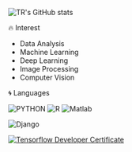 
![TR's GitHub stats](https://github-readme-stats.vercel.app/api?username=Taerimmm&show_icons=true)



:fire: Interest

- Data Analysis
- Machine Learning
- Deep Learning
- Image Processing
- Computer Vision

:cyclone: Languages

![PYTHON](https://img.shields.io/badge/PYTHON-%E2%98%85%E2%98%85%E2%98%85%E2%98%85%E2%98%86-0696D7?style=plastic&logo=Python&logoColor=white) ![R](https://img.shields.io/badge/R-%E2%98%85%E2%98%85%E2%98%86%E2%98%86%E2%98%86-0095D5?style=plastic&logo=R&logoColor=white) ![Matlab](https://img.shields.io/badge/Matlab-%E2%98%85%E2%98%85%E2%98%86%E2%98%86%E2%98%86-0076A8?style=plastic&logo=mathworks&logoColor=white)

![Django](https://img.shields.io/badge/django-%E2%98%85%E2%98%86%E2%98%86%E2%98%86%E2%98%86-0076A8?style=plastic&logo=Django&logoColor=white)


[![Tensorflow Developer Certificate](https://img.shields.io/badge/Tensorflow%20Developer%20Certificate-FF6F00?logo=tensorflow&logoColor=white)](https://www.credential.net/fae7f292-49b0-490e-b4c3-7a1cda04b557)

<!--
**Taerimmm/Taerimmm** is a ✨ _special_ ✨ repository because its `README.md` (this file) appears on your GitHub profile.

Here are some ideas to get you started:

- 🔭 I’m currently working on ...
- 🌱 I’m currently learning ...
- 👯 I’m looking to collaborate on ...
- 🤔 I’m looking for help with ...
- 💬 Ask me about ...
- 📫 How to reach me: ...
- 😄 Pronouns: ...
- ⚡ Fun fact: ...
-->
